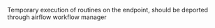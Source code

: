 

Temporary execution of routines on the endpoint, should be deported through airflow workflow manager